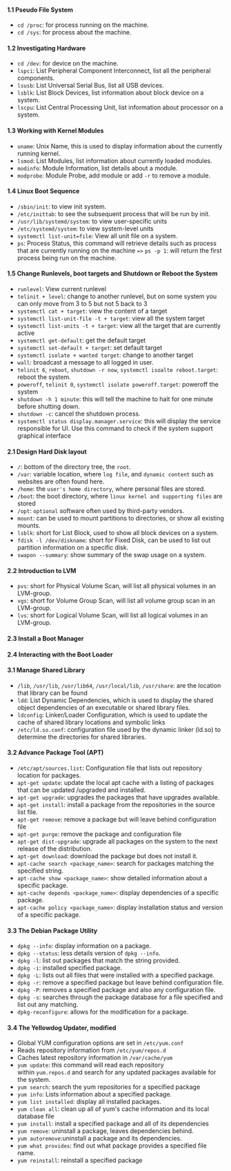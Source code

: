 #### 1.1 Pseudo File System 

+ `cd /proc`: for process running on the machine. 
+ `cd /sys`: for process about the machine.

#### 1.2 Investigating Hardware

+ `cd /dev`: for device on the machine.
+ `lspci`: List Peripheral Component Interconnect, list all the peripheral components. 
+ `lsusb`: List Universal Serial Bus, list all USB devices.
+ `lsblk`: List Block Devices, list information about block device on a system.
+ `lscpu`: List Central Processing Unit, list information about processor on a system.

#### 1.3 Working with Kernel Modules

+ `uname`: Unix Name, this is used to display information about the currently running kernel.
+ `lsmod`: List Modules, list information about currently loaded modules.
+ `modinfo`: Module Information, list details about a module.
+ `modprobe`: Module Probe, add module or add `-r` to remove a module.

#### 1.4 Linux Boot Sequence

+ `/sbin/init`: to view init system.
+ `/etc/inittab`: to see the subsequent process that will be run by init.
+ `/usr/lib/systemd/system`: to view user-specific units
+ `/etc/systemd/system`: to view system-level units
+ `systemctl list-unit=file`: View all unit file on a system.
+ `ps`: Process Status, this command will retrieve details such as process that are currently running on the machine
`=>` `ps -p 1`: will return the first process being run on the machine.

#### 1.5 Change Runlevels, boot targets and Shutdown or Reboot the System

+ `runlevel`: View current runlevel
+ `telinit + level`: change to another runlevel, but on some system you can only move from 3 to 5 but not 5 back to 3
+ `systemctl cat + target`: view the content of a target
+ `systemctl list-unit-file -t + target`: view all the system target
+ `systemctl list-units -t + target`: view all the target that are currently active
+ `systemctl get-default`: get the default target
+ `systemctl set-default + target`: set default target
+ `systemctl isolate + wanted target`: change to another target
+ `wall`: broadcast a message to all logged in user.
+ `telinit 6`, `reboot`, `shutdown -r now`, `systemctl isoalte reboot.target`: reboot the system.
+ `poweroff`, `telinit 0`, `systemctl isolate poweroff.target`: poweroff the system
+ `shutdown -h 1 minute`: this will tell the machine to halt for one minute before shutting down.
+ `shutdown -c`: cancel the shutdown process.
+ `systemctl status display.manager.service`: this will display the service responsible for UI. Use this command to check if the system support graphical interface

#### 2.1 Design Hard Disk layout

+ `/`: bottom of the directory tree, the `root`.
+ `/var`: variable location, where `log file`, and `dynamic content` such as websites are often found here.
+ `/home`: the `user's home directory`, where personal files are stored.
+ `/boot`: the boot directory, where `linux kernel and supporting files` are stored
+ `/opt`: `optional` software often used by third-party vendors.
+ `mount`: can be used to mount partitions to directories, or show all existing mounts.
+ `lsblk`: short for List Block, used to show all block devices on a system.
+ `fdisk -l /dev/diskname`: short for Fixed Disk, can be used to list out partition information on a specific disk.
+ `swapon --summary`: show summary of the swap usage on a system.

#### 2.2 Introduction to LVM 

+ `pvs`: short for Physical Volume Scan, will list all physical volumes in an LVM-group.
+ `vgs`: short for Volume Group Scan, will list all volume group scan in an LVM-group.
+ `lvs`: short for Logical Volume Scan, will list all logical volumes in an LVM-group.

#### 2.3 Install a Boot Manager

#### 2.4 Interacting with the Boot Loader

#### 3.1 Manage Shared Library

+ `/lib`, `/usr/lib`, `/usr/lib64`, `/usr/local/lib`, `/usr/share`: are the location that library can be found
+ `ldd`: List Dynamic Dependencies, which is used to display the shared object dependencies of an executable or shared library files.
+ `ldconfig`: Linker/Loader Configuration, which is used to update the cache of shared library locations and symbolic links
+ `/etc/ld.so.conf`: configuration file used by the dynamic linker (ld.so) to determine the directories for shared libraries.

#### 3.2 Advance Package Tool (APT)
+ `/etc/apt/sources.list`: Configuration file that lists out repository location for packages.
+ `apt-get update`: update the local apt cache with a listing of packages that can be updated /upgraded and installed.
+ `apt-get upgrade`: upgrades the packages that have upgrades available.
+ `apt-get install`: install a package from the repositories in the source list file.
+ `apt-get remove`: remove a package but will leave behind configuration file
+ `apt-get purge`: remove the package and configuration file
+ `apt-get dist-upgrade`: upgrade all packages on the system to the next release of the distribution.
+ `apt-get download`: download the package but does not install it.
+ `apt-cache search <package_name>`: search for packages matching the specified string.
+ `apt-cache show <package_name>`: show detailed information about a specific package.
+ `apt-cache depends <package_name>`: display dependencies of a specific package.
+ `apt-cache policy <package_name>`: display installation status and version of a specific package.

#### 3.3 The Debian Package Utility

+ `dpkg --info`: display information on a package.
+ `dpkg --status`: less details version of `dpkg --info`.
+ `dpkg -l`: list out packages that match the string provided.
+ `dpkg -i`: installed specified package.
+ `dpkg -L`: lists out all files that were installed with a specified package.
+ `dpkg -r`: remove a specified package but leave behind configuration file.
+ `dpkg -P`: removes a specified package and also any configuration file.
+ `dpkg -s`: searches through the package database for a file specified and list out any matching.
+ `dpkg-reconfigure`: allows for the modification for a package.

#### 3.4 The Yellowdog Updater, modified

- Global YUM configuration options are set in `/etc/yum.conf`
- Reads repository information from `/etc/yum/repos.d`
- Caches latest repository information in `/var/cache/yum`
- `yum update`: this command will read each repository within `yum.repos.d` and search for any updated packages available for the system.
- `yum search`: search the yum repositories for a specified package
- `yum info`: Lists information about a specified package.
- `yum list installed`: display all installed packages.
- `yum clean all`: clean up all of yum's cache information and its local database file
- `yum install`: install a specified package and all of its dependencies
- `yum remove`: uninstall a package, leaves dependencies behind.
- `yum autoremove`:uninstall a package and its dependencies.
- `yum what provides`: find out what package provides a specified file name.
- `yum reinstall`: reinstall a specified package